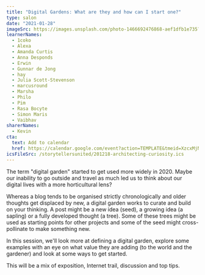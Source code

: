 ```yaml
---
title: "Digital Gardens: What are they and how can I start one?"
type: salon
date: "2021-01-28"
imageSrc: https://images.unsplash.com/photo-1466692476868-aef1dfb1e735?ixlib=rb-1.2.1&ixid=MXwxMjA3fDB8MHxwaG90by1wYWdlfHx8fGVufDB8fHw%3D&auto=format&fit=crop&w=2100&q=80
learnerNames:
  - 1coko
  - Alexa
  - Amanda Curtis
  - Anna Desponds
  - Erwin
  - Gunnar de Jong
  - hay
  - Julia Scott-Stevenson
  - marcusround
  - Marsha
  - Philo
  - Pim
  - Rasa Bocyte
  - Simon Maris
  - Vaibhav
sharerNames:
  - Kevin
cta:
  text: Add to calendar
  href: https://calendar.google.com/event?action=TEMPLATE&tmeid=XzcxMjNlZ2hpNmgwazhiOWk4Z3IzMGI5azZsMzRhYjlwNmQxamViOW83MTFqOGdhNThrc2owZGEzNzQgMW5rc2xtaDR1dXI0dDUxbjNyaWxkc2Q5czBAZw&tmsrc=1nkslmh4uur4t51n3rildsd9s0%40group.calendar.google.com
icsFileSrc: /storytellersunited/201218-architecting-curiosity.ics
---
```


The term "digital garden" started to get used more widely in 2020. Maybe our inability to go outside and travel as much led us to think about our digital lives with a more horticultural lens?
<!--more-->
Whereas a blog tends to be organised strictly chronologically and older thoughts get displaced by new, a digital garden works to curate and build on your thinking. A post might be a new idea (seed), a growing idea (a sapling) or a fully developed thought (a tree). Some of these trees might be used as starting points for other  projects and some of the seed might cross-pollinate to make something new.

In this session, we'll look more at defining a digital garden, explore some examples with an eye on what value they are adding (to the world and the gardener) and look at some ways to get started.

This will be a mix of exposition, Internet trail, discussion and top tips.